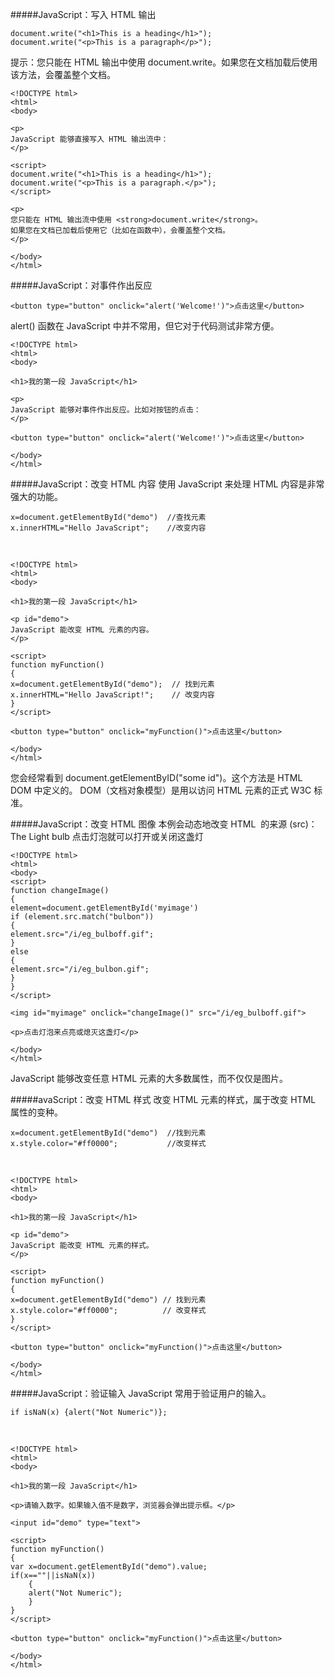 #####JavaScript：写入 HTML 输出

    document.write("<h1>This is a heading</h1>");
    document.write("<p>This is a paragraph</p>");

提示：您只能在 HTML 输出中使用 document.write。如果您在文档加载后使用该方法，会覆盖整个文档。

    <!DOCTYPE html>
    <html>
    <body>
    
    <p>
    JavaScript 能够直接写入 HTML 输出流中：
    </p>
    
    <script>
    document.write("<h1>This is a heading</h1>");
    document.write("<p>This is a paragraph.</p>");
    </script>
    
    <p>
    您只能在 HTML 输出流中使用 <strong>document.write</strong>。
    如果您在文档已加载后使用它（比如在函数中），会覆盖整个文档。
    </p>
    
    </body>
    </html>

#####JavaScript：对事件作出反应

    <button type="button" onclick="alert('Welcome!')">点击这里</button>

alert() 函数在 JavaScript 中并不常用，但它对于代码测试非常方便。

    <!DOCTYPE html>
    <html>
    <body>
    
    <h1>我的第一段 JavaScript</h1>

    <p>
    JavaScript 能够对事件作出反应。比如对按钮的点击：
    </p>
    
    <button type="button" onclick="alert('Welcome!')">点击这里</button>
    
    </body>
    </html>

#####JavaScript：改变 HTML 内容
使用 JavaScript 来处理 HTML 内容是非常强大的功能。

    x=document.getElementById("demo")  //查找元素
    x.innerHTML="Hello JavaScript";    //改变内容

<br />

    <!DOCTYPE html>
    <html>
    <body>
    
    <h1>我的第一段 JavaScript</h1>
    
    <p id="demo">
    JavaScript 能改变 HTML 元素的内容。
    </p>
    
    <script>
    function myFunction()
    {
    x=document.getElementById("demo");  // 找到元素
    x.innerHTML="Hello JavaScript!";    // 改变内容
    }
    </script>
    
    <button type="button" onclick="myFunction()">点击这里</button>
    
    </body>
    </html>

您会经常看到 document.getElementByID("some id")。这个方法是 HTML DOM 中定义的。
DOM（文档对象模型）是用以访问 HTML 元素的正式 W3C 标准。

#####JavaScript：改变 HTML 图像
本例会动态地改变 HTML <image> 的来源 (src)：
The Light bulb
点击灯泡就可以打开或关闭这盏灯

    <!DOCTYPE html>
    <html>
    <body>
    <script>
    function changeImage()
    {
    element=document.getElementById('myimage')
    if (element.src.match("bulbon"))
    {
    element.src="/i/eg_bulboff.gif";
    }
    else
    {
    element.src="/i/eg_bulbon.gif";
    }
    }
    </script>
    
    <img id="myimage" onclick="changeImage()" src="/i/eg_bulboff.gif">
    
    <p>点击灯泡来点亮或熄灭这盏灯</p>
    
    </body>
    </html>

JavaScript 能够改变任意 HTML 元素的大多数属性，而不仅仅是图片。

#####avaScript：改变 HTML 样式
改变 HTML 元素的样式，属于改变 HTML 属性的变种。

    x=document.getElementById("demo")  //找到元素
	x.style.color="#ff0000";           //改变样式

<br />

	<!DOCTYPE html>
	<html>
	<body>
	
	<h1>我的第一段 JavaScript</h1>
	
	<p id="demo">
	JavaScript 能改变 HTML 元素的样式。
	</p>
	
	<script>
	function myFunction()
	{
	x=document.getElementById("demo") // 找到元素
	x.style.color="#ff0000";          // 改变样式
	}
	</script>
	
	<button type="button" onclick="myFunction()">点击这里</button>
	
	</body>
	</html>

#####JavaScript：验证输入
JavaScript 常用于验证用户的输入。

	if isNaN(x) {alert("Not Numeric")};

<br />

	<!DOCTYPE html>
	<html>
	<body>

	<h1>我的第一段 JavaScript</h1>
	
	<p>请输入数字。如果输入值不是数字，浏览器会弹出提示框。</p>
	
	<input id="demo" type="text">
	
	<script>
	function myFunction()
	{
	var x=document.getElementById("demo").value;
	if(x==""||isNaN(x))
		{
		alert("Not Numeric");
		}
	}
	</script>
	
	<button type="button" onclick="myFunction()">点击这里</button>
	
	</body>
	</html>
